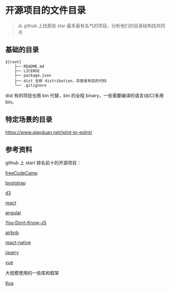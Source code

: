 # 开源项目的文件目录

> 从 github 上找那些 star 最多最有名气的项目，分析他们的目录结构找共同点

## 基础的目录

    ${root}
        ├── README.md
        ├── LICENSE
        ├── package.json
        ├── dist 全称 distribution，存放发布后的代码
        └── .gitignore

dist 有的项目也用 bin 代替，bin 的全程 binary，一些需要编译的语言(如C)多用 bin。

## 特定场景的目录

https://www.qianduan.net/jslint-to-eslint/

## 参考资料

github 上 start 排名前十的开源项目：

[freeCodeCamp](https://github.com/freeCodeCamp/freeCodeCamp)

[bootstrap](https://github.com/twbs/bootstrap)

[d3](https://github.com/d3/d3)

[react](https://github.com/facebook/react)

[angular](https://github.com/angular/angular.js)

[You-Dont-Know-JS](https://github.com/getify/You-Dont-Know-JS)

[airbnb](https://github.com/airbnb/javascript)

[react-native](https://github.com/facebook/react-native)

[jquery](https://github.com/jquery/jquery)

[vue](https://github.com/vuejs/vue)

大规模使用的一些库和框架

[Koa](https://github.com/koajs)



